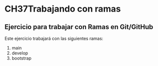 # CH37Trabajando con ramas
## Ejercicio para trabajar con Ramas en Git/GitHub
Este ejercicio trabajará con las siguientes ramas:
1. main
2. develop
3. bootstrap